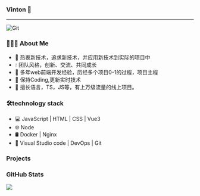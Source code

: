  ###  Vinton 👋
 ---
![Git](https://img.shields.io/badge/-Git-F05032?style=flat-square&logo=git&logoColor=white)

### 👨🏻‍💻 About Me
<ul>
<li>🍃 热衷新技术，追求新技术，并应用新技术到实际的项目中</li>
<li>💧 团队风格，创新、交流、共同成长</li>
<li>🚀 多年web前端开发经验，历经多个项目0-1的过程，项目主程</li>
<li>
🤖 保持Coding,更新实时技术
</li>
<li>
 🎯 擅长语言，TS，JS等，有上万级流量的线上项目。
</li>
</ul>

### 🛠technology stack
<ul>
<li> 💻   JavaScript | HTML | CSS | Vue3 </li>
<li> 🌐   Node </li>
<li> 🛢   Docker | Nginx  </li>
<li> 🔧   Visual Studio code | DevOps | Git </li>
</ul>




### Projects

### GitHub Stats
![](https://github-readme-stats.vercel.app/api?username=vintonhuang)
